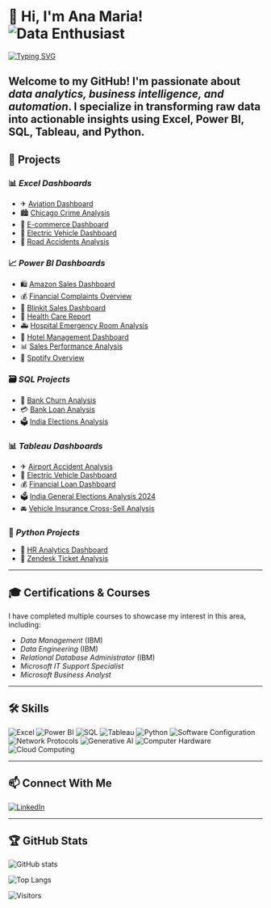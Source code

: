 # 🌟 Hi, I'm Ana Maria!  **![Data Enthusiast](https://img.shields.io/badge/-%F0%9F%94%8D_Data_Enthusiast-green)**
[![Typing SVG](https://readme-typing-svg.herokuapp.com?font=Fira+Code&pause=1000&color=F75C7E&width=435&lines=Data+Analysis+%7C+BI+%7C+IT+Support)](https://git.io/typing-svg)

Welcome to my GitHub! I'm passionate about *data analytics, business intelligence, and automation*. I specialize in transforming raw data into actionable insights using Excel, Power BI, SQL, Tableau, and Python.
---

## 🚀 Projects
### 📊 *Excel Dashboards*
- ✈ [Aviation Dashboard](https://github.com/AnaMaria779/Aviation-Dashboard.git)
- 🏙 [Chicago Crime Analysis](https://github.com/AnaMaria779/Chicago-Crime-Analysis.git)
- 🛒 [E-commerce Dashboard](https://github.com/AnaMaria779/ecommerce-dashboard)
- 🚗 [Electric Vehicle Dashboard](https://github.com/AnaMaria779/electric-vehicle-dashboard)
- 🚧 [Road Accidents Analysis](https://github.com/AnaMaria779/Road_Accident_Dashboard_Excel.git)

### 📈 *Power BI Dashboards*
- 🛍 [Amazon Sales Dashboard](https://github.com/AnaMaria779/amazon-sales-dashboard)
- 💰 [Financial Complaints Overview](https://github.com/AnaMaria779/financial-complaints)
- 🚀 [Blinkit Sales Dashboard](https://github.com/AnaMaria779/blinkit-sales)
- 🏥 [Health Care Report](https://github.com/AnaMaria779/health-care-report)
- 🚑 [Hospital Emergency Room Analysis](https://github.com/AnaMaria779/hospital-er-analysis)
- 🏨 [Hotel Management Dashboard](https://github.com/AnaMaria779/hotel-management)
- 📊 [Sales Performance Analysis](https://github.com/AnaMaria779/PowerBI_Sales_Performance_Analysis.git)
- 🎵 [Spotify Overview](https://github.com/AnaMaria779/spotify-overview)

### 🗃 *SQL Projects*
- 🏦 [Bank Churn Analysis](https://github.com/AnaMaria779/bank-churn)
- 💳 [Bank Loan Analysis](https://github.com/AnaMaria779/bank-loan-analysis)
- 🗳 [India Elections Analysis](https://github.com/AnaMaria779/india-elections-analysis)

### 📊 *Tableau Dashboards*
- ✈ [Airport Accident Analysis](https://github.com/AnaMaria779/Airport-Accident-Analysis.git)
- 🚗 [Electric Vehicle Dashboard](https://github.com/AnaMaria779/electric-vehicle-dashboard)
- 💰 [Financial Loan Dashboard](https://github.com/AnaMaria779/financial-loan-dashboard)
- 🗳 [India General Elections Analysis 2024](https://github.com/AnaMaria779/india-elections-2024)
- 🚘 [Vehicle Insurance Cross-Sell Analysis](https://github.com/AnaMaria779/vehicle-insurance-analysis)

### 🐍 *Python Projects*
- 👥 [HR Analytics Dashboard](https://github.com/AnaMaria779/HR-Analytics-Dashboard.git)
- 🎫 [Zendesk Ticket Analysis](https://github.com/AnaMaria779/zendesk-ticket-analysis)

---

## 🎓 Certifications & Courses
I have completed multiple courses to showcase my interest in this area, including:
- *Data Management* (IBM)
- *Data Engineering* (IBM)
- *Relational Database Administrator* (IBM)
- *Microsoft IT Support Specialist*
- *Microsoft Business Analyst*

---

## 🛠 Skills
![Excel](https://img.shields.io/badge/Microsoft_Excel-217346?style=for-the-badge&logo=microsoft-excel&logoColor=white)
![Power BI](https://img.shields.io/badge/Power_BI-F2C811?style=for-the-badge&logo=powerbi&logoColor=black)
![SQL](https://img.shields.io/badge/SQL-4479A1?style=for-the-badge&logo=mysql&logoColor=white)
![Tableau](https://img.shields.io/badge/Tableau-E97627?style=for-the-badge&logo=tableau&logoColor=white)
![Python](https://img.shields.io/badge/Python-3776AB?style=for-the-badge&logo=python&logoColor=white)
![Software Configuration](https://img.shields.io/badge/Software_Configuration-0052CC?style=for-the-badge)
![Network Protocols](https://img.shields.io/badge/Network_Protocols-008000?style=for-the-badge)
![Generative AI](https://img.shields.io/badge/Generative_AI-FF4500?style=for-the-badge)
![Computer Hardware](https://img.shields.io/badge/Computer_Hardware-8B0000?style=for-the-badge)
![Cloud Computing](https://img.shields.io/badge/Cloud_Computing-4682B4?style=for-the-badge)

---

## 📫 Connect With Me
[![LinkedIn](https://img.shields.io/badge/LinkedIn-0077B5?style=for-the-badge&logo=linkedin)](https://linkedin.com/in/AnaMaria779)

---

## 🏆 GitHub Stats
![GitHub stats](https://github-readme-stats.vercel.app/api?username=AnaMaria779&show_icons=true&theme=radical)

![Top Langs](https://github-readme-stats.vercel.app/api/top-langs/?username=AnaMaria779&layout=compact&cache_seconds=1800)

![Visitors](https://visitor-badge.laobi.icu/badge?page_id=AnaMaria779)

